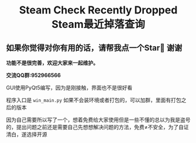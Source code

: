 <h1 align="center">
  Steam Check Recently Dropped
  Steam最近掉落查询
</h1>

## 如果你觉得对你有用的话，请帮我点一个Star🌟 谢谢  

**功能不是很完善，欢迎大家来一起维护。**  

**交流QQ群:952966566**  

GUI使用PyQt5编写，因为是刚接触，界面也不是很好看  

程序入口是 `win_main.py` 如果不会装环境或者打包的，可以加群，里面有打包之后的版本  

因为自己需要所以写了一个，想着免费给大家使用但是一些不懂的总以为我是盗号的，提出问题之前还是需要自己先想想解决问题的方法，免费≠不安全，为了自证清白，遂选择开源
